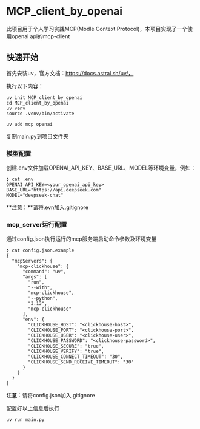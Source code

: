 # MCP_client_by_openai

此项目用于个人学习实践MCP(Modle Context Protocol)，本项目实现了一个使用openai api的mcp-client

## 快速开始

首先安装uv，官方文档：https://docs.astral.sh/uv/，

执行以下内容：

```
uv init MCP_client_by_openai
cd MCP_client_by_openai
uv venv
source .venv/bin/activate

uv add mcp openai
```

复制main.py到项目文件夹

### 模型配置

创建.env文件加载OPENAI_API_KEY、BASE_URL、MODEL等环境变量，例如：

```
❯ cat .env
OPENAI_API_KEY=<your_openai_api_key>
BASE_URL="https://api.deepseek.com"
MODEL="deepseek-chat"
```

**注意：**请将.evn加入.gitignore

### mcp_server运行配置

通过config.json执行运行的mcp服务端启动命令参数及环境变量

```
❯ cat config.json.example
{
  "mcpServers": {
    "mcp-clickhouse": {
      "command": "uv",
      "args": [
        "run",
        "--with",
        "mcp-clickhouse",
        "--python",
        "3.13",
        "mcp-clickhouse"
      ],
      "env": {
        "CLICKHOUSE_HOST": "<clickhouse-host>",
        "CLICKHOUSE_PORT": "<clickhouse-port>",
        "CLICKHOUSE_USER": "<clickhouse-user>",
        "CLICKHOUSE_PASSWORD": "<clickhouse-password>",
        "CLICKHOUSE_SECURE": "true",
        "CLICKHOUSE_VERIFY": "true",
        "CLICKHOUSE_CONNECT_TIMEOUT": "30",
        "CLICKHOUSE_SEND_RECEIVE_TIMEOUT": "30"
      }
    }
  }
}
```

**注意**：请将config.json加入.gitignore

配置好以上信息后执行

```
uv run main.py
```

